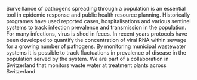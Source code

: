 Surveillance of pathogens spreading through a population is an essential tool in epidemic response and public health resource planning. Historically programes have used reported cases, hospitalisations and various sentinel systems to track infection prevalence and transmission in the population. For many infections, virus is shed in feces. In recent years protocols have been developed to quantify the concentration of viral RNA within sewage for a growing number of pathogens. By monitoring municipal wastewater systems it is possible to track fluctuations in prevalence of disease in the population served by the system. 
We are part of a collaboration in Switzerland that monitors waste water at treatment plants across Switzerland 
